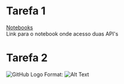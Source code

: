 # Tarefa 1
[Notebooks](#Noteboks) \
Link para o notebook onde acesso duas API's

# Tarefa 2
![GitHub Logo](/Imagens/Engenharia_Reversa.png)
Format: ![Alt Text](url)
